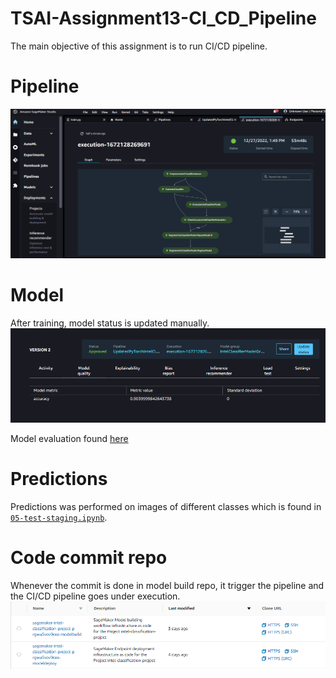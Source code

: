 # TSAI-Assignment13-CI_CD_Pipeline
The main objective of this assignment is to run CI/CD pipeline.

# Pipeline
![](graph_pipeline.png)

# Model
After training, model status is updated manually.
![](model_register.png)

Model evaluation found [here](evaluation.json)

# Predictions
Predictions was performed on images of different classes which is found in [`05-test-staging.ipynb`](05-test-staging.ipynb).

# Code commit repo
Whenever the commit is done in model build repo, it trigger the pipeline and the CI/CD pipeline goes under execution.
![](codecommit_repos.png)